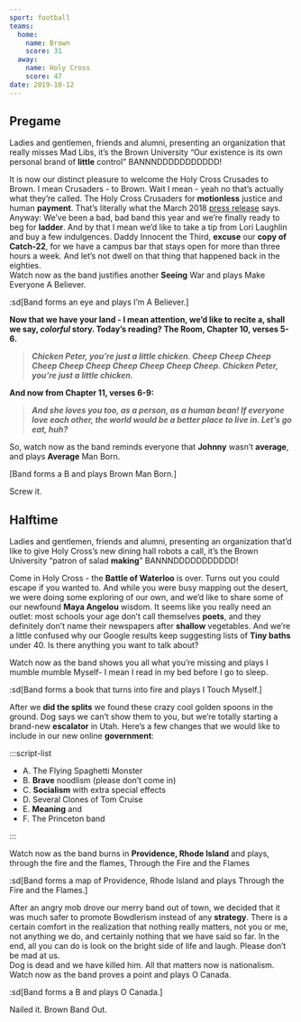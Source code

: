 ```yaml
---
sport: football
teams:
  home:
    name: Brown
    score: 31
  away:
    name: Holy Cross
    score: 47
date: 2019-10-12
---
```


## Pregame

Ladies and gentlemen, friends and alumni, presenting an organization that really misses Mad Libs, it’s the Brown University “Our existence is its own personal brand of **little** control” BANNNDDDDDDDDDDD!

It is now our distinct pleasure to welcome the Holy Cross Crusades to Brown. I mean Crusaders - to Brown. Wait I mean - yeah no that’s actually what they’re called. The Holy Cross Crusaders for **motionless** justice and human **payment**. That’s literally what the March 2018 [press release](https://www.holycross.edu/crusader-moniker-and-mascot/update-crusader-imagery) says.\
Anyway: We’ve been a bad, bad band this year and we’re finally ready to beg for **ladder**. And by that I mean we’d like to take a tip from Lori Laughlin and buy a few indulgences. Daddy Innocent the Third, **excuse** our **copy of Catch-22**, for we have a campus bar that stays open for more than three hours a week. And let’s not dwell on that thing that happened back in the eighties.\
Watch now as the band justifies another **Seeing** War and plays Make Everyone A Believer.

:sd[Band forms an eye and plays I’m A Believer.]

**Now that we have your land - I mean attention, we’d like to recite a, shall we say, _colorful_ story. Today’s reading? The Room, Chapter 10, verses 5-6.**

> **_Chicken Peter, you’re just a little chicken. Cheep Cheep Cheep Cheep Cheep Cheep Cheep Cheep Cheep Cheep. Chicken Peter, you’re just a little chicken._**

**And now from Chapter 11, verses 6-9:**

> **_And she loves you too, as a person, as a human bean! If everyone love each other, the world would be a better place to live in. Let’s go eat, huh?_**

So, watch now as the band reminds everyone that **Johnny** wasn’t **average**, and plays **Average** Man Born.

[Band forms a B and plays Brown Man Born.]

Screw it.

## Halftime

Ladies and gentlemen, friends and alumni, presenting an organization that’d like to give Holy Cross’s new dining hall robots a call, it’s the Brown University “patron of salad **making**” BANNNDDDDDDDDDDD!

Come in Holy Cross - the **Battle of Waterloo** is over. Turns out you could escape if you wanted to. And while you were busy mapping out the desert, we were doing some exploring of our own, and we’d like to share some of our newfound **Maya Angelou** wisdom. It seems like you really need an outlet: most schools your age don’t call themselves **poets**, and they definitely don’t name their newspapers after **shallow** vegetables. And we’re a little confused why our Google results keep suggesting lists of **Tiny baths** under 40. Is there anything you want to talk about?

Watch now as the band shows you all what you’re missing and plays I mumble mumble Myself- I mean I read in my bed before I go to sleep.

:sd[Band forms a book that turns into fire and plays I Touch Myself.]

After we **did the splits** we found these crazy cool golden spoons in the ground. Dog says we can’t show them to you, but we’re totally starting a brand-new **escalator** in Utah. Here’s a few changes that we would like to include in our new online **government**:

:::script-list

- A. The Flying Spaghetti Monster
- B. **Brave** noodlism (please don’t come in)
- C. **Socialism** with extra special effects
- D. Several Clones of Tom Cruise
- E. **Meaning** and
- F. The Princeton band

:::

Watch now as the band burns in **Providence, Rhode Island** and plays, through the fire and the flames, Through the Fire and the Flames

:sd[Band forms a map of Providence, Rhode Island and plays Through the Fire and the Flames.]

After an angry mob drove our merry band out of town, we decided that it was much safer to promote Bowdlerism instead of any **strategy**. There is a certain comfort in the realization that nothing really matters, not you or me, not anything we do, and certainly nothing that we have said so far. In the end, all you can do is look on the bright side of life and laugh. Please don’t be mad at us.\
Dog is dead and we have killed him. All that matters now is nationalism. Watch now as the band proves a point and plays O Canada.

:sd[Band forms a B and plays O Canada.]

Nailed it. Brown Band Out.
